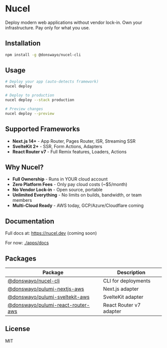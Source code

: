 # Nucel

Deploy modern web applications without vendor lock-in. Own your infrastructure. Pay only for what you use.

## Installation

```bash
npm install -g @donswayo/nucel-cli
```

## Usage

```bash
# Deploy your app (auto-detects framework)
nucel deploy

# Deploy to production
nucel deploy --stack production

# Preview changes
nucel deploy --preview
```

## Supported Frameworks

- **Next.js 14+** - App Router, Pages Router, ISR, Streaming SSR
- **SvelteKit 2+** - SSR, Form Actions, Adapters
- **React Router v7** - Full Remix features, Loaders, Actions

## Why Nucel?

- **Full Ownership** - Runs in YOUR cloud account
- **Zero Platform Fees** - Only pay cloud costs (~$5/month)
- **No Vendor Lock-in** - Open source, portable
- **Unlimited Everything** - No limits on builds, bandwidth, or team members
- **Multi-Cloud Ready** - AWS today, GCP/Azure/Cloudflare coming

## Documentation

Full docs at: https://nucel.dev (coming soon)

For now: [./apps/docs](./apps/docs)

## Packages

| Package | Description |
|---------|-------------|
| [@donswayo/nucel-cli](https://www.npmjs.com/package/@donswayo/nucel-cli) | CLI for deployments |
| [@donswayo/pulumi-nextjs-aws](https://www.npmjs.com/package/@donswayo/pulumi-nextjs-aws) | Next.js adapter |
| [@donswayo/pulumi-sveltekit-aws](https://www.npmjs.com/package/@donswayo/pulumi-sveltekit-aws) | SvelteKit adapter |
| [@donswayo/pulumi-react-router-aws](https://www.npmjs.com/package/@donswayo/pulumi-react-router-aws) | React Router v7 adapter |

## License

MIT